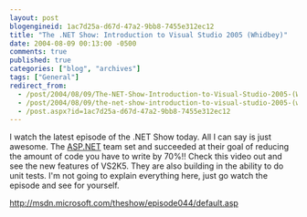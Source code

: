 ```yaml
---
layout: post
blogengineid: 1ac7d25a-d67d-47a2-9bb8-7455e312ec12
title: "The .NET Show: Introduction to Visual Studio 2005 (Whidbey)"
date: 2004-08-09 00:13:00 -0500
comments: true
published: true
categories: ["blog", "archives"]
tags: ["General"]
redirect_from: 
  - /post/2004/08/09/The-NET-Show-Introduction-to-Visual-Studio-2005-(Whidbey)
  - /post/2004/08/09/the-net-show-introduction-to-visual-studio-2005-(whidbey)
  - /post.aspx?id=1ac7d25a-d67d-47a2-9bb8-7455e312ec12
---
```

<!-- more -->
<P>I watch the latest episode of the .NET Show today. All I can say is just awesome. The <a title="ASP.NET" href="http://asp.net" target="_blank">ASP.NET</a> team set and succeeded at their goal of reducing the amount of code you have to write by 70%!! Check this video out and see the new features of VS2K5. They are also building in the ability to do unit tests. I'm not going to explain everything here, just go watch the episode and see for yourself.</P>
<P><A href="http://msdn.microsoft.com/theshow/episode044/default.asp">http://msdn.microsoft.com/theshow/episode044/default.asp</A></P>
